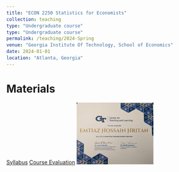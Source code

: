 ```yaml
---
title: "ECON 2250 Statistics for Economists"
collection: teaching
type: "Undergraduate course"
type: "Undergraduate course"
permalink: /teaching/2024-Spring
venue: "Georgia Institute Of Technology, School of Economics"
date: 2024-01-01
location: "Atlanta, Georgia"
---
```


Materials
======
[Syllabus](/files/ECON_2250_Spring_2024_Syllabus.pdf)
[Course Evaluation](/files/Hritan_2024_Spring_ECON_2250_Statistics_for_Econ_HZ1.pdf)
<img src="https://github.com/ehhritan/ehhritan.github.io/blob/master/images/cetl_certificate.jpg?raw=true" alt="image alt" width="40%">
